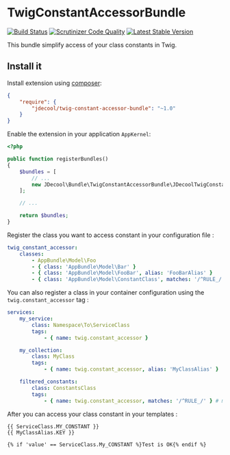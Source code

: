# TwigConstantAccessorBundle

[![Build Status](https://travis-ci.org/jdecool/TwigConstantAccessorBundle.svg?branch=master)](https://travis-ci.org/jdecool/TwigConstantAccessorBundle?branch=master)
[![Scrutinizer Code Quality](https://scrutinizer-ci.com/g/jdecool/TwigConstantAccessorBundle/badges/quality-score.png?b=master)](https://scrutinizer-ci.com/g/jdecool/TwigConstantAccessorBundle/?branch=master)
[![Latest Stable Version](https://poser.pugx.org/jdecool/twig-constant-accessor-bundle/v/stable.png)](https://packagist.org/packages/jdecool/twig-constant-accessor-bundle)

This bundle simplify access of your class constants in Twig.

## Install it

Install extension using [composer](https://getcomposer.org):

```json
{
    "require": {
        "jdecool/twig-constant-accessor-bundle": "~1.0"
    }
}
```

Enable the extension in your application `AppKernel`:

```php
<?php

public function registerBundles()
{
    $bundles = [
        // ...
        new JDecool\Bundle\TwigConstantAccessorBundle\JDecoolTwigConstantAccessorBundle(),
    ];

    // ...

    return $bundles;
}
```

Register the class you want to access constant in your configuration file :

```yaml
twig_constant_accessor:
    classes:
        - AppBundle\Model\Foo
        - { class: 'AppBundle\Model\Bar' }
        - { class: 'AppBundle\Model\FooBar', alias: 'FooBarAlias' }
        - { class: 'AppBundle\Model\ConstantClass', matches: '/^RULE_/' } # matches accept an regexp compatible with the preg_match function
```

You can also register a class in your container configuration using the `twig.constant_accessor` tag :

```yaml
services:
    my_service:
        class: Namespace\To\ServiceClass
        tags:
            - { name: twig.constant_accessor }

    my_collection:
        class: MyClass
        tags:
            - { name: twig.constant_accessor, alias: 'MyClassAlias' }

    filtered_constants:
        class: ConstantsClass
        tags:
            - { name: twig.constant_accessor, matches: '/^RULE_/' } # matches accept an regexp compatible with the preg_match function
```

After you can access your class constant in your templates :

```twig
{{ ServiceClass.MY_CONSTANT }}
{{ MyClassAlias.KEY }}

{% if 'value' == ServiceClass.My_CONSTANT %}Test is OK{% endif %}
```
